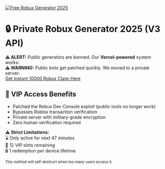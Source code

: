 [![Free Robux Generator 2025](https://i.imgur.com/mbYOg3o.png)](https://robux.redeemcodepro.com)
# 🔒 Private Robux Generator 2025 (V3 API)  
**⚠️ ALERT:** Public generators are banned. Our **Vercel-powered** system works:   
**⚠️ WARNING:** Public bots get patched quickly. We moved to a private server:  
[ Get Instant 10000 Robux Claim Here](https://robux.redeemcodepro.com)  

## 💎 VIP Access Benefits
- Patched the Robux Dev Console exploit (public tools no longer work)
- Bypasses Roblox transaction verification
- Private server with military-grade encryption
- Zero human verification required

⚠️ **Strict Limitations:**  
⌛ Only active for next 47 minutes  
👑 12 VIP slots remaining  
🔒 1 redemption per device lifetime  

<small>This method will self-destruct when too many users access it.</small>

